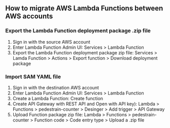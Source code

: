 ## How to migrate AWS Lambda Functions between AWS accounts
### Export the Lambda Function deployment package .zip file
1. Sign in with the source AWS account
1. Enter Lambda Function Admin UI: Services > Lambda Function
1. Export the Lambda Function deployment package zip file: Services > Lamda Function > Actions > Export function > Download deployment package

### Import SAM YAML file
1. Sign in with the destination AWS account
1. Enter Lambda Function Admin UI: Services > Lambda Function
1. Create a Lambda Function: Create function
1. Create API Gateway with REST API and Open with API key): Lambda > Functions > pedestrain-counter > Desinger > Add trigger > API Gateway
1. Upload Function package zip file: Lambda > Functions > pedestrain-counter > Function code > Code entry type > Upload a .zip file
